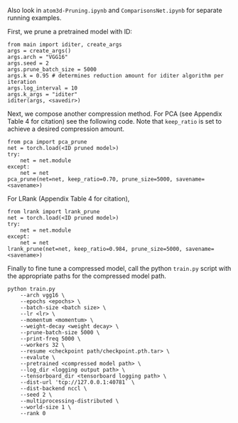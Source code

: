 Also look in `atom3d-Pruning.ipynb` and `ComparisonsNet.ipynb` for separate running examples.


First, we prune a pretrained model with ID:
```
from main import iditer, create_args
args = create_args()
args.arch = "VGG16" 
args.seed = 2
args.prune_batch_size = 5000
args.k = 0.95 # determines reduction amount for iditer algorithm per iteration
args.log_interval = 10
args.k_args = "iditer"
iditer(args, <savedir>)
```

Next, we compose another compression method. For PCA (see Appendix Table 4 for citation) see the following code. Note that `keep_ratio` is set to achieve a desired compression amount.
```
from pca import pca_prune
net = torch.load(<ID pruned model>)
try: 
    net = net.module
except: 
    net = net
pca_prune(net=net, keep_ratio=0.70, prune_size=5000, savename=<savename>)
```

For LRank (Appendix Table 4 for citation),
```
from lrank import lrank_prune
net = torch.load(<ID pruned model>)
try: 
    net = net.module
except: 
    net = net
lrank_prune(net=net, keep_ratio=0.984, prune_size=5000, savename=<savename>)
```

Finally to fine tune a compressed model, call the python `train.py` script with the appropriate paths for the compressed model path.
```
python train.py
    --arch vgg16 \
    --epochs <epochs> \
    --batch-size <batch size> \
    --lr <lr> \
    --momentum <momentum> \
    --weight-decay <weight decay> \
    --prune-batch-size 5000 \
    --print-freq 5000 \
    --workers 32 \
    --resume <checkpoint path/checkpoint.pth.tar> \
    --evalute \
    --pretrained <compressed model path> \
    --log_dir <logging output path> \
    --tensorboard_dir <tensorboard logging path> \
    --dist-url 'tcp://127.0.0.1:40781` \
    --dist-backend nccl \
    --seed 2 \
    --multiprocessing-distributed \
    --world-size 1 \
    --rank 0
```